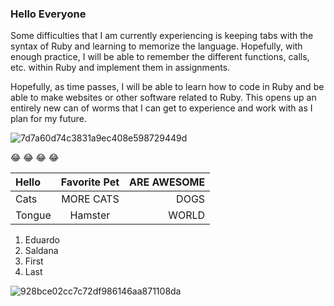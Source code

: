 ### Hello Everyone

Some difficulties that I am currently experiencing is keeping tabs with the syntax of Ruby and learning to memorize the language.
Hopefully, with enough practice, I will be able to remember the different functions, calls, etc. within Ruby and implement
them in assignments. 

Hopefully, as time passes, I will be able to learn how to code in Ruby and be able to make websites or other software related to Ruby. 
This opens up an entirely new can of worms that I can get to experience and work with as I plan for my future. 

![7d7a60d74c3831a9ec408e598729449d](https://user-images.githubusercontent.com/112568276/188781631-575b1822-80b2-4b03-a912-e2d2885ac422.jpg)

:joy: :joy: :joy: :joy:


| Hello       | Favorite Pet| ARE AWESOME   |
| :---        |    :----:   |          ---: |
| Cats        | MORE CATS   | DOGS          |
| Tongue      | Hamster     | WORLD         |

1. Eduardo
2. Saldana
3. First
4. Last


![928bce02cc7c72df986146aa871108da](https://user-images.githubusercontent.com/112568276/189024806-8d755ef0-d0e5-4492-be3a-7909b94250e5.jpg)
